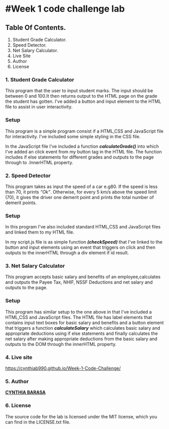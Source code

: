 #Week 1 code challenge lab
=======================================================================
## **Table Of Contents.**
1. Student Grade Calculator.
2. Speed Detector.
3. Net Salary Calculator.
4. Live Site
5. Author
6. License


### 1. Student Grade Calculator
This program that the user to input student marks. The input should be between 0 and 100.It then returns output to the HTML page on the grade the student has gotten. I've added a button and input element to the HTML file to assist in user interactivity.

### Setup
This program is a simple program consist if a HTML,CSS and JavaScript file for interactivity. I've included some simple styling in the CSS file.

In the JavaScript file I've included a function ***calculateGrade()*** into which I've added an click event from my button tag in the HTML file. The function includes if else statements for different grades and outputs to the page through to .InnerHTML property.


### 2. Speed Detector
This program takes as input the speed of a car e.g80. If the speed is less than 70, it prints *“Ok”*. Otherwise, for every 5 km/s above the speed limit (70), it gives the driver one demerit point and prints the total number of demerit points.

### Setup
In this program I've also included standard HTML,CSS and JavaScript files and linked them to my HTML file.

In my script.js file is as simple function ***(checkSpeed)*** that I've linked to the button and input elements using an event that triggers on click and then outputs to the innerHTML through a div element if id result.

### 3. Net Salary Calculator
This program accepts basic salary and benefits of an employee,calculates and outputs the Payee Tax, NHIF, NSSF Deductions and net salary and outputs to the page.

### Setup
This program has similar setup to the one above in that I've included a HTML,CSS and JavaScript files. The HTML file has label elements that contains input text boxes for basic salary and benefits and a button element that triggers a function ***calculateSalary*** which calculates basic salary and appropriate deductions using if else statements and finally calculates the net salary after making appropriate deductions from the basic salary and outputs to the DOM through the innerHTML property.

### 4. Live site
https://cynthiab990.github.io/Week-1-Code-Challenge/

### 5. Author
**[CYNTHIA BARASA](https://github.com/CynthiaB990)**

### 6. License
The source code for the lab is licensed under the MIT license, which you can find in the LICENSE.txt file.
